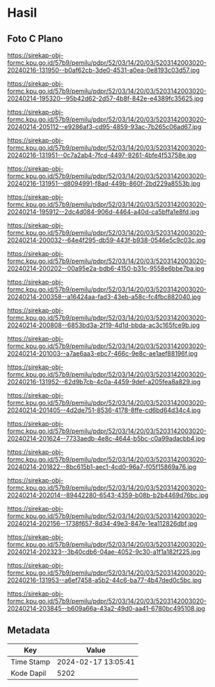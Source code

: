# Hasil

## Foto C Plano

https://sirekap-obj-formc.kpu.go.id/57b9/pemilu/pdpr/52/03/14/20/03/5203142003020-20240216-131950--b0af62cb-3de0-4531-a0ea-0e8193c03d57.jpg

https://sirekap-obj-formc.kpu.go.id/57b9/pemilu/pdpr/52/03/14/20/03/5203142003020-20240214-195320--95b42d62-2d57-4b8f-842e-e4389fc35625.jpg

https://sirekap-obj-formc.kpu.go.id/57b9/pemilu/pdpr/52/03/14/20/03/5203142003020-20240214-205112--e9286af3-cd95-4859-93ac-7b265c06ad67.jpg

https://sirekap-obj-formc.kpu.go.id/57b9/pemilu/pdpr/52/03/14/20/03/5203142003020-20240216-131951--0c7a2ab4-7fcd-4497-9261-4bfe4f53758e.jpg

https://sirekap-obj-formc.kpu.go.id/57b9/pemilu/pdpr/52/03/14/20/03/5203142003020-20240216-131951--d8094991-f8ad-449b-860f-2bd229a8553b.jpg

https://sirekap-obj-formc.kpu.go.id/57b9/pemilu/pdpr/52/03/14/20/03/5203142003020-20240214-195912--2dc4d084-906d-4464-a40d-ca5bffa1e8fd.jpg

https://sirekap-obj-formc.kpu.go.id/57b9/pemilu/pdpr/52/03/14/20/03/5203142003020-20240214-200032--64e4f295-db59-443f-b938-0546e5c9c03c.jpg

https://sirekap-obj-formc.kpu.go.id/57b9/pemilu/pdpr/52/03/14/20/03/5203142003020-20240214-200202--00a95e2a-bdb6-4150-b31c-9558e6bbe7ba.jpg

https://sirekap-obj-formc.kpu.go.id/57b9/pemilu/pdpr/52/03/14/20/03/5203142003020-20240214-200358--a16424aa-fad3-43eb-a58c-fc4fbc882040.jpg

https://sirekap-obj-formc.kpu.go.id/57b9/pemilu/pdpr/52/03/14/20/03/5203142003020-20240214-200808--6853bd3a-2f19-4d1d-bbda-ac3c165fce9b.jpg

https://sirekap-obj-formc.kpu.go.id/57b9/pemilu/pdpr/52/03/14/20/03/5203142003020-20240214-201003--a7ae6aa3-ebc7-466c-9e8c-ae1aef88196f.jpg

https://sirekap-obj-formc.kpu.go.id/57b9/pemilu/pdpr/52/03/14/20/03/5203142003020-20240216-131952--62d9b7cb-4c0a-4459-9def-a205fea8a829.jpg

https://sirekap-obj-formc.kpu.go.id/57b9/pemilu/pdpr/52/03/14/20/03/5203142003020-20240214-201405--4d2de751-8536-4178-8ffe-cd6bd64d34c4.jpg

https://sirekap-obj-formc.kpu.go.id/57b9/pemilu/pdpr/52/03/14/20/03/5203142003020-20240214-201624--7733aedb-4e8c-4644-b5bc-c0a99adacbb4.jpg

https://sirekap-obj-formc.kpu.go.id/57b9/pemilu/pdpr/52/03/14/20/03/5203142003020-20240214-201822--8bc615b1-aec1-4cd0-96a7-f05f15869a76.jpg

https://sirekap-obj-formc.kpu.go.id/57b9/pemilu/pdpr/52/03/14/20/03/5203142003020-20240214-202014--89442280-6543-4359-b08b-b2b4469d76bc.jpg

https://sirekap-obj-formc.kpu.go.id/57b9/pemilu/pdpr/52/03/14/20/03/5203142003020-20240214-202156--1738f657-8d34-49e3-847e-1ea112826dbf.jpg

https://sirekap-obj-formc.kpu.go.id/57b9/pemilu/pdpr/52/03/14/20/03/5203142003020-20240214-202323--3b40cdb6-04ae-4052-9c30-a1f1a182f225.jpg

https://sirekap-obj-formc.kpu.go.id/57b9/pemilu/pdpr/52/03/14/20/03/5203142003020-20240216-131953--a6ef7458-a5b2-44c6-ba77-4b47ded0c5bc.jpg

https://sirekap-obj-formc.kpu.go.id/57b9/pemilu/pdpr/52/03/14/20/03/5203142003020-20240214-203845--b609a66a-43a2-49d0-aa41-6780bc495108.jpg


## Metadata

| Key        | Value               |
| ---------- | ------------------- |
| Time Stamp | 2024-02-17 13:05:41 |
| Kode Dapil | 5202                |



